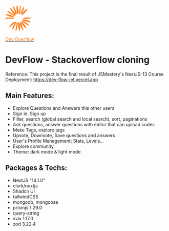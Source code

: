  <a href="https://dev-flow-jet.vercel.app/" style="display: flex; justify-content: center; align-items: center; display: block; width: 100%">
    <img src="/public/assets/images/site-logo.svg" style="width: 80px; height: 80px"
alt="DevFlow"
        />
    <p style="text-decoration: none; color: rgb(255,112,0)">
        Dev
        <span>Overflow</span>
    </p>
</a>

# DevFlow - Stackoverflow cloning

Reference: This project is the final result of JSMastery's NextJS-13 Course
Deployment: https://dev-flow-jet.vercel.app

## Main Features:

- Explore Questions and Answers this other users
- Sign in, Sign up
- Filter, search (global search and local search), sort, paginations
- Ask questions, answer questions with editor that can upload codes
- Make Tags, explore tags
- Upvote, Downvote, Save questions and answers
- User's Profile Management: Stats, Levels...
- Explore community
- Theme: dark mode & light mode

## Packages & Techs:

- NextJS "14.1.0"
- clerk/nextjs
- Shadcn UI
- tailwindCSS
- mongodb, mongoose
- prismjs 1.29.0
- query-string
- svix 1.17.0
- zod 3.22.4
